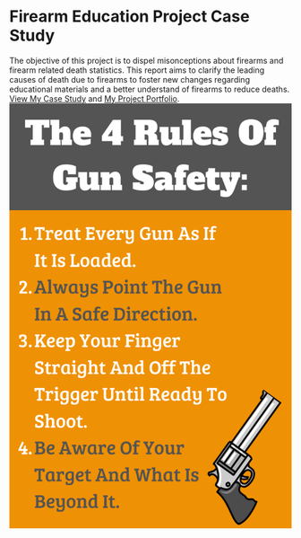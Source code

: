 # Firearm Education Project Case Study
The objective of this project is to dispel misonceptions about firearms and firearm related death statistics. This report aims to clarify the leading causes of death due to firearms to foster new changes regarding educational materials and a better understand of firearms to reduce deaths.
[View My Case Study](https://github.com/bluenorth52/Firearm-Education-Project/blob/main/Case%20Study%20Firearm%20Education.pptx) and [My Project Portfolio](https://github.com/bluenorth52/Firearm-Education-Project). 
![Firearm Safety](https://raw.githubusercontent.com/bluenorth52/HBustle/main/Portfolio%20Images/Firearm%20Safety.png)
